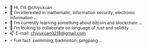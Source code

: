 - 👋 Hi, I’m @chiyuxuan
- 👀 I’m interested in mathematic, information security, electronic information ...
- 🌱 I’m currently learning something about bitcoin and blockchain ...
- 💞️ I’m looking to collaborate on language of rust and solidity ...
- 📫 E-mail: chiyuxuan0218@gmail.com
- ⚡ Fun fact: swimming, badminton, pingpang ...

<!---
chiyuxuan/chiyuxuan is a ✨ special ✨ repository because its `README.md` (this file) appears on your GitHub profile.
You can click the Preview link to take a look at your changes.
--->
